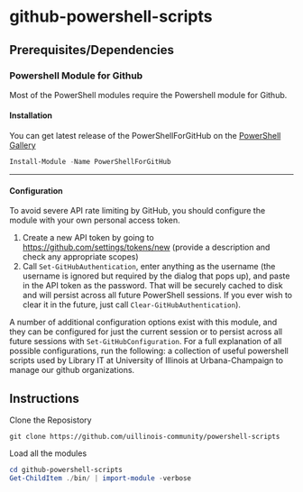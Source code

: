 # github-powershell-scripts

## Prerequisites/Dependencies

### Powershell Module for Github
Most of the PowerShell modules require the Powershell module for Github.  

#### Installation

You can get latest release of the PowerShellForGitHub on the [PowerShell Gallery](https://www.powershellgallery.com/packages/PowerShellForGitHub)

```PowerShell
Install-Module -Name PowerShellForGitHub
```

----------

#### Configuration

To avoid severe API rate limiting by GitHub, you should configure the module with your own personal
access token.

1) Create a new API token by going to https://github.com/settings/tokens/new (provide a description
   and check any appropriate scopes)
2) Call `Set-GitHubAuthentication`, enter anything as the username (the username is ignored but
   required by the dialog that pops up), and paste in the API token as the password.  That will be
   securely cached to disk and will persist across all future PowerShell sessions.
If you ever wish to clear it in the future, just call `Clear-GitHubAuthentication`).

A number of additional configuration options exist with this module, and they can be configured
for just the current session or to persist across all future sessions with `Set-GitHubConfiguration`.
For a full explanation of all possible configurations, run the following:
a collection of useful powershell scripts used by Library IT at University of Illinois at Urbana-Champaign to manage our github organizations.

## Instructions
Clone the Reposistory
```
git clone https://github.com/uillinois-community/powershell-scripts
```
Load all the modules
```Powershell
cd github-powershell-scripts
Get-ChildItem ./bin/ | import-module -verbose
```